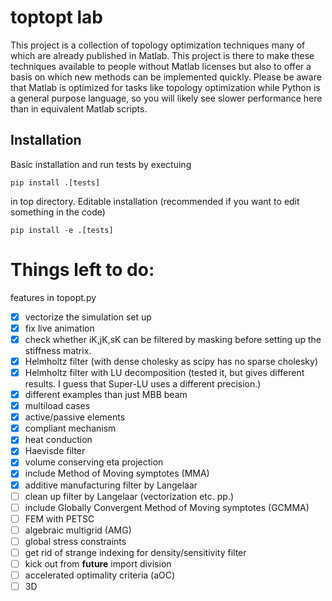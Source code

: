 # toptopt lab 
This project is a collection of topology optimization techniques many of which
are already published in Matlab. This project is there to make these techniques
available to people without Matlab licenses but also to offer a basis on which
new methods can be implemented quickly. Please be aware that Matlab is 
optimized for tasks like topology optimization while Python is a general 
purpose language, so you will likely see slower performance here than in 
equivalent Matlab scripts.

## Installation
Basic installation and run tests by exectuing
```
pip install .[tests]
```
in top directory. Editable installation (recommended if you want to edit 
something in the code) 
```
pip install -e .[tests]
```

# Things left to do:

features in topopt.py 
- [x] vectorize the simulation set up
- [x] fix live animation
- [x] check whether iK,jK,sK can be filtered by masking before setting up the
      stiffness matrix.
- [x] Helmholtz filter (with dense cholesky as scipy has no sparse cholesky)
- [x] Helmholtz filter with LU decomposition (tested it, but gives different
      results. I guess that Super-LU uses a different precision.)
- [x] different examples than just MBB beam
- [x] multiload cases
- [x] active/passive elements
- [x] compliant mechanism
- [x] heat conduction
- [x] Haevisde filter
- [x] volume conserving eta projection
- [x] include Method of Moving symptotes (MMA)
- [x] additive manufacturing filter by Langelaar
- [ ] clean up filter by Langelaar (vectorization etc. pp.)
- [ ] include Globally Convergent Method of Moving symptotes (GCMMA)
- [ ] FEM with PETSC
- [ ] algebraic multigrid (AMG)
- [ ] global stress constraints
- [ ] get rid of strange indexing for density/sensitivity filter
- [ ] kick out from __future__ import division
- [ ] accelerated optimality criteria (aOC)
- [ ] 3D